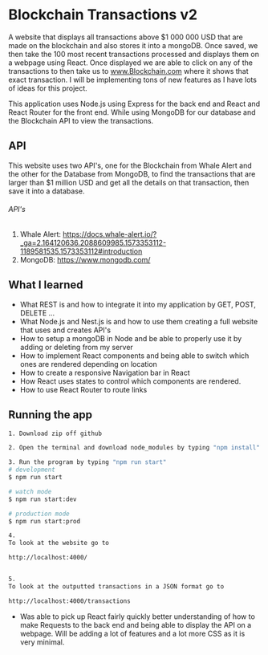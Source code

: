 # Blockchain Transactions v2
 A website that displays all transactions above $1 000 000 USD that are made on the blockchain and also stores it into a mongoDB. Once saved, we then take the 100 most recent transactions processed and displays them on a webpage using React. Once displayed we are able to click on any of the transactions to then take us to www.Blockchain.com where it shows that exact transaction. I will be implementing tons of new features as I have lots of ideas for this project.
 
 This application uses Node.js using Express for the back end and React and React Router for the front end. While using MongoDB for our database and the Blockchain API to view the transactions.
 
## API
 This website uses two API's, one for the Blockchain from Whale Alert and the other for the Database from MongoDB, to find the transactions that are larger than $1 million USD and get all the details on that transaction, then save it into a database. 
 
###### API's
1. Whale Alert: https://docs.whale-alert.io/?_ga=2.164120636.2088609985.1573353112-1189581535.1573353112#introduction
2. MongoDB: https://www.mongodb.com/

## What I learned
* What REST is and how to integrate it into my application by GET, POST, DELETE ...
* What Node.js and Nest.js is and how to use them creating a full website that uses and creates API's
* How to setup a mongoDB in Node and be able to properly use it by adding or deleting from my server
* How to implement React components and being able to switch which ones are rendered depending on location
* How to create a responsive Navigation bar in React
* How React uses states to control which components are rendered.
* How to use React Router to route links

## Running the app

```bash
1. Download zip off github

2. Open the terminal and download node_modules by typing "npm install"

3. Run the program by typing "npm run start"
# development
$ npm run start 

# watch mode
$ npm run start:dev

# production mode
$ npm run start:prod

4.
To look at the website go to 

http://localhost:4000/


5.
To look at the outputted transactions in a JSON format go to

http://localhost:4000/transactions
```

* Was able to pick up React fairly quickly better understanding of how to make Requests to the back end and being able to display the API on a webpage. Will be adding a lot of features and a lot more CSS as it is very minimal.
